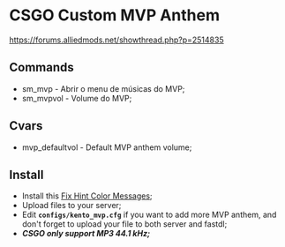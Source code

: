 # CSGO Custom MVP Anthem
https://forums.alliedmods.net/showthread.php?p=2514835

## Commands
- sm_mvp - Abrir o menu de músicas do MVP;
- sm_mvpvol - Volume do MVP;

## Cvars
- mvp_defaultvol - Default MVP anthem volume;

## Install
- Install this [Fix Hint Color Messages](https://github.com/Franc1sco/FixHintColorMessages);
- Upload files to your server;
- Edit **`configs/kento_mvp.cfg`** if you want to add more MVP anthem, and don't forget to upload your file to both server and fastdl;
- ***CSGO only support MP3 44.1 kHz;***
